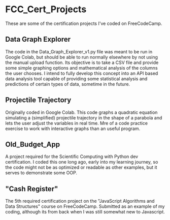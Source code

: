 # FCC_Cert_Projects
These are some of the certification projects I've coded on FreeCodeCamp.
## Data Graph Explorer
The code in the Data_Graph_Explorer_v1.py file was meant to be run in Google Colab, but should be able to run normally elsewhere by not using the manual upload function.
Its objective is to take a CSV file and provide some simple graphing options and mathematical analysis of the columns the user chooses.
I intend to fully develop this concept into an API based data analysis tool capable of providing some statistical analysis and predictions of certain types of data, sometime in the future.

## Projectile Trajectory
Originally coded in Google Colab. This code graphs a quadratic equation simulating a (simplified) projectile trajectory in the shape of a parabola and lets the user adjust the variables in real time.
Mre of a code practice exercise to work with interactive graphs than an useful program.

## Old_Budget_App
A project required for the Scientific Computing with Python dev certification. I coded this one long ago, early into my learning journey, so the code might not be as optimized or readable as other examples, but it serves to demonstrate some OOP.

## "Cash Register"
The 5th required certification project on the "JavaScript Algorithms and Data Structures" course on FreeCodeCamp. Submitted as an example of my coding, although its from back when I was still somewhat new to Javascript.
